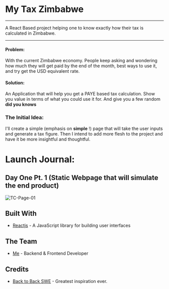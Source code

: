 # My Tax Zimbabwe
__________________________________________
A React Based project helping one to know exactly how their tax is calculated in Zimbabwe. </br>
__________________________________________

#### Problem:
With the current Zimbabwe economy. People keep asking and wondering how much they will get paid by the end of the month, best ways to use it, and try get the USD equivalent rate.

#### Solution:
An Application that will help you get a PAYE based tax calculation. Show you value in terms of what you could use it for. And give you a few random __did you knows__

### The Initial Idea:
I'll create a simple (emphasis on __simple__ !) page that will take the user inputs and generate a tax figure. Then I intend to add more flesh to the project and have it be more insightful and thoughtful. 

# Launch Journal:
## Day One Pt. 1 (Static Webpage that will simulate the end product)
<img src="https://i.ibb.co/JpQsdrB/TC-Page-01.png" alt="TC-Page-01" border="0">

## Built With
* [Reactjs](https://reactjs.org/) - A JavaScript library for building user interfaces

## The Team
* [Me](https://github.com/simakk/) - Backend  & Frontend Developer 

## Credits
* [Back to Back SWE](https://github.com/bephrem1/) - Greatest inspiration ever.
